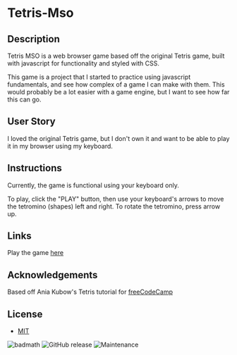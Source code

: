 # Tetris-Mso

## Description
Tetris MSO is a web browser game based off the original Tetris game, built with javascript for functionality and styled with CSS. 

This game is a project that I started to practice using javascript fundamentals, and see how complex of a game I can make with them. This would probably be a lot easier with a game engine, but I want to see how far this can go. 

## User Story
I loved the original Tetris game, but I don't own it and want to be able to play it in my browser using my keyboard. 

## Instructions 
Currently, the game is functional using your keyboard only.

To play, click the "PLAY" button, then use your keyboard's arrows to move the tetromino (shapes) left and right. To rotate the tetromino, press arrow up.

## Links
Play the game [here](https://markohanesian.github.io/tetris-mso/)

## Acknowledgements
Based off Ania Kubow's Tetris tutorial for [freeCodeCamp](https://www.youtube.com/watch?time_continue=12&v=rAUn1Lom6dw&feature=emb_logo)

## License

* [MIT](https://opensource.org/licenses/MIT)

![badmath](https://img.shields.io/github/languages/top/nielsenjared/badmath)
![GitHub release](https://img.shields.io/github/v/release/markohanesian/Burger-Logger)
![Maintenance](https://img.shields.io/badge/Maintained%3F-yes-green.svg)

